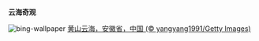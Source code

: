 
**云海奇观**

![bing-wallpaper](https://www.bing.com/th?id=OHR.Chongyang2024_ZH-CN4180097837_1920x1080.jpg)
[黄山云海，安徽省，中国 (© yangyang1991/Getty Images)](https://www.bing.com/search?q=%E9%87%8D%E9%98%B3%E8%8A%82&amp;form=hpcapt&amp;mkt=zh-cn)
  
